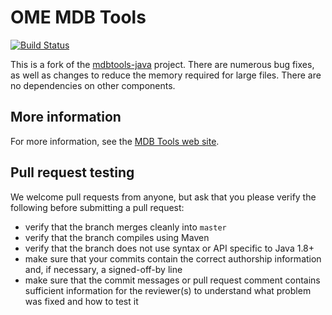 # OME MDB Tools

[![Build Status](https://travis-ci.org/ome/ome-mdbtools.png)](http://travis-ci.org/ome/ome-mdbtools)

This is a fork of the [mdbtools-java](http://mdbtools.cvs.sourceforge.net/viewvc/mdbtools/mdbtools-java/) project. There are numerous bug fixes, as well as changes to reduce the memory required for large files. There are no dependencies on other components.


More information
----------------

For more information, see the [MDB Tools web
site](http://mdbtools.sourceforge.net/).


Pull request testing
--------------------

We welcome pull requests from anyone, but ask that you please verify the
following before submitting a pull request:

 * verify that the branch merges cleanly into ```master```
 * verify that the branch compiles using Maven
 * verify that the branch does not use syntax or API specific to Java 1.8+
 * make sure that your commits contain the correct authorship information and,
   if necessary, a signed-off-by line
 * make sure that the commit messages or pull request comment contains
   sufficient information for the reviewer(s) to understand what problem was
   fixed and how to test it